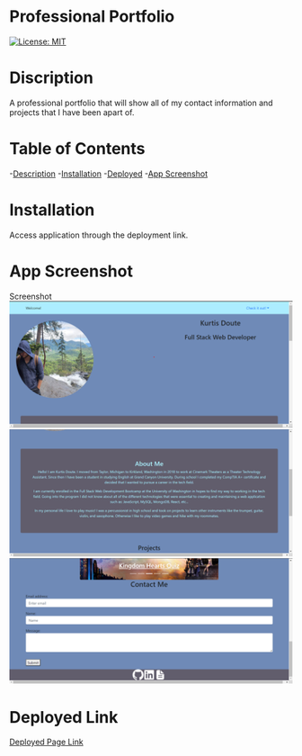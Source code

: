 # Professional Portfolio

[![License: MIT](https://img.shields.io/badge/License-MIT-yellow.svg)](https://opensource.org/licenses/MIT)


# Discription
A professional portfolio that will show all of my contact information and projects that I have been apart of.

# Table of Contents


-[Description](#description)
-[Installation](#installation)
-[Deployed](#deployed-link)
-[App Screenshot](#app-screenshot)
    

# Installation

Access application through the deployment link.  

# App Screenshot

Screenshot
![Screenshot](./src/assets/Portfolio1-2.png)
![Screenshot](./src/assets/Portfolio2.png)
![Screenshot](./src/assets/Portfolio3-2.png)

# Deployed Link
[Deployed Page Link](kdouts.github.io/react-portfolio)
